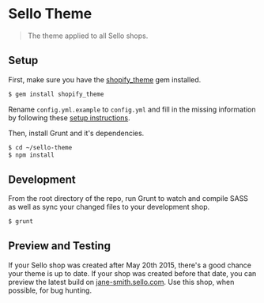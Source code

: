 # Sello Theme

> The theme applied to all Sello shops.

## Setup

First, make sure you have the [shopify_theme](http://github.com/Shopify/shopify_theme) gem installed.

```bash
$ gem install shopify_theme

```

Rename `config.yml.example` to `config.yml` and fill in the missing information by following these [setup instructions](https://github.com/Shopify/shopify_theme#usage).

Then, install Grunt and it's dependencies.

```bash
$ cd ~/sello-theme
$ npm install
```

## Development

From the root directory of the repo, run Grunt to watch and compile SASS as well as sync your changed files to your development shop.

```bash
$ grunt
```

## Preview and Testing

If your Sello shop was created after May 20th 2015, there's a good chance your theme is up to date. If your shop was created before that date, you can preview the latest build on [jane-smith.sello.com](https://jane-smith.sello.com/). Use this shop, when possible, for bug hunting.
